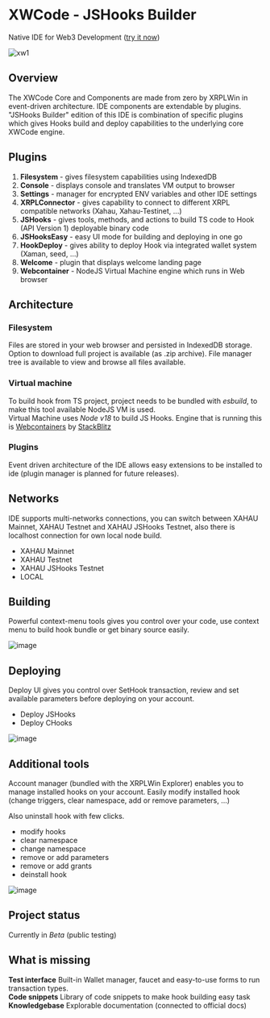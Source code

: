 # XWCode - JSHooks Builder
Native IDE for Web3 Development ([try it now](https://xahau.xrplwin.com/code/jshooks))

![xw1](https://github.com/user-attachments/assets/d5398cc4-5bbc-4125-a214-146165fd2bf7)


## Overview
The XWCode Core and Components are made from zero by XRPLWin in event-driven architecture. IDE components are extendable by plugins. "JSHooks Builder"
edition of this IDE is combination of specific plugins which gives Hooks build and deploy capabilities to the underlying core XWCode engine.

## Plugins
1. **Filesystem** - gives filesystem capabilities using IndexedDB
2. **Console** - displays console and translates VM output to browser
3. **Settings** - manager for encrypted ENV variables and other IDE settings
4. **XRPLConnector** - gives capability to connect to different XRPL compatible networks (Xahau, Xahau-Testinet, ...)
5. **JSHooks** - gives tools, methods, and actions to build TS code to Hook (API Version 1) deployable binary code
6. **JSHooksEasy** - easy UI mode for building and deploying in one go
7. **HookDeploy** - gives ability to deploy Hook via integrated wallet system (Xaman, seed, ...)
8. **Welcome** - plugin that displays welcome landing page
9. **Webcontainer** - NodeJS Virtual Machine engine which runs in Web browser

## Architecture
### Filesystem
Files are stored in your web browser and persisted in IndexedDB storage. Option to download full project is available (as .zip archive).
File manager tree is available to view and browse all files available.

### Virtual machine
To build hook from TS project, project needs to be bundled with *esbuild*, to make this tool available NodeJS VM is used.  
Virtual Machine uses *Node v18* to build JS Hooks. Engine that is running this is [Webcontainers](https://webcontainers.io/) by [StackBlitz](https://stackblitz.com/)

### Plugins
Event driven architecture of the IDE allows easy extensions to be installed to ide (plugin manager is planned for future releases).

## Networks
IDE supports multi-networks connections, you can switch between XAHAU Mainnet, XAHAU Testnet and XAHAU JSHooks Testnet, also there is localhost connection for own local node build.
- XAHAU Mainnet
- XAHAU Testnet
- XAHAU JSHooks Testnet
- LOCAL

## Building

Powerful context-menu tools gives you control over your code, use context menu to build hook bundle or get binary source easily.

![image](https://github.com/user-attachments/assets/dee899bd-dec0-47a7-a525-2b169833c995)


## Deploying
Deploy UI gives you control over SetHook transaction, review and set available parameters before deploying on your account. 
- Deploy JSHooks
- Deploy CHooks

![image](https://github.com/user-attachments/assets/9b40f22f-2a43-4a27-bc3f-6594a33f41af)

## Additional tools
Account manager (bundled with the XRPLWin Explorer) enables you to manage installed hooks on your account.
Easily modify installed hook (change triggers, clear namespace, add or remove parameters, ...)

Also uninstall hook with few clicks.

- modify hooks
- clear namespace
- change namespace
- remove or add parameters
- remove or add grants
- deinstall hook

![image](https://github.com/user-attachments/assets/97acb6d7-5599-4dc2-89c5-2fa30d7e8ed2)


## Project status
Currently in *Beta* (public testing)

## What is missing
**Test interface** Built-in Wallet manager, faucet and easy-to-use forms to run transaction types.  
**Code snippets** Library of code snippets to make hook building easy task  
**Knowledgebase** Explorable documentation (connected to official docs)  


